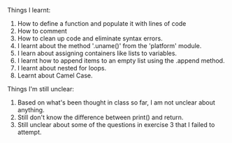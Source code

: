 Things I learnt:

1. How to define a function and populate it with lines of code
2. How to comment
3. How to clean up code and eliminate syntax errors.
4. I learnt about the method '.uname()' from the 'platform' module.
5. I learn about assigning containers like lists to variables.
6. I learnt how to append items to an empty list using the .append method.
7. I learnt about nested for loops.
8. Learnt about Camel Case.

Things I'm still unclear:

1. Based on what's been thought in class so far, I am not unclear about anything.
2. Still don't know the difference between print() and return.
3. Still unclear about some of the questions in exercise 3 that I failed to attempt.